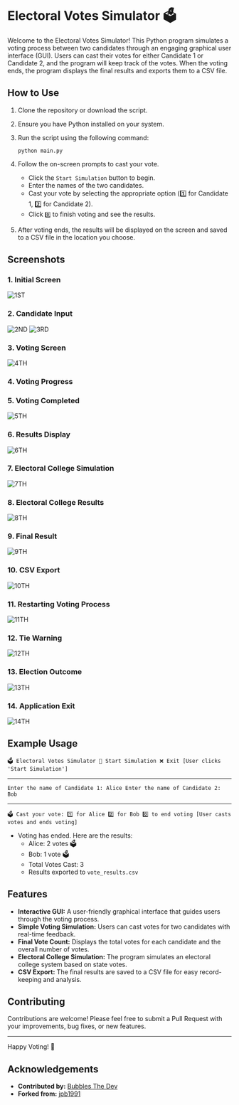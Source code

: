 # Electoral Votes Simulator 🗳️

Welcome to the Electoral Votes Simulator! This Python program simulates a voting process between two candidates through an engaging graphical user interface (GUI). Users can cast their votes for either Candidate 1 or Candidate 2, and the program will keep track of the votes. When the voting ends, the program displays the final results and exports them to a CSV file.

## How to Use

1. Clone the repository or download the script.
2. Ensure you have Python installed on your system.
3. Run the script using the following command:

    ```
    python main.py
    ```

4. Follow the on-screen prompts to cast your vote.

    - Click the `Start Simulation` button to begin.
    - Enter the names of the two candidates.
    - Cast your vote by selecting the appropriate option (1️⃣ for Candidate 1, 2️⃣ for Candidate 2).
    - Click `0️⃣` to finish voting and see the results.

5. After voting ends, the results will be displayed on the screen and saved to a CSV file in the location you choose.


## Screenshots

### 1. Initial Screen
![1ST](https://github.com/KernFerm/electoral-vote-simulator/blob/main/screenshots/1ST.png)

### 2. Candidate Input
![2ND](https://github.com/KernFerm/electoral-vote-simulator/blob/main/screenshots/2ND.png)
![3RD](https://github.com/KernFerm/electoral-vote-simulator/blob/main/screenshots/3RD.png)
### 3. Voting Screen
![4TH](https://github.com/KernFerm/electoral-vote-simulator/blob/main/screenshots/4TH.png)

### 4. Voting Progress


### 5. Voting Completed
![5TH](https://github.com/KernFerm/electoral-vote-simulator/blob/main/screenshots/5TH.png)

### 6. Results Display
![6TH](https://github.com/KernFerm/electoral-vote-simulator/blob/main/screenshots/6TH.png)

### 7. Electoral College Simulation
![7TH](https://github.com/KernFerm/electoral-vote-simulator/blob/main/screenshots/7TH.png)

### 8. Electoral College Results
![8TH](https://github.com/KernFerm/electoral-vote-simulator/blob/main/screenshots/8TH.png)

### 9. Final Result
![9TH](https://github.com/KernFerm/electoral-vote-simulator/blob/main/screenshots/9TH.png)

### 10. CSV Export
![10TH](https://github.com/KernFerm/electoral-vote-simulator/blob/main/screenshots/10TH.png)

### 11. Restarting Voting Process
![11TH](https://github.com/KernFerm/electoral-vote-simulator/blob/main/screenshots/11TH.png)

### 12. Tie Warning
![12TH](https://github.com/KernFerm/electoral-vote-simulator/blob/main/screenshots/12TH.png)

### 13. Election Outcome
![13TH](https://github.com/KernFerm/electoral-vote-simulator/blob/main/screenshots/13TH.png)

### 14. Application Exit
![14TH](https://github.com/KernFerm/electoral-vote-simulator/blob/main/screenshots/14TH.png)



## Example Usage

```
🗳️ Electoral Votes Simulator 🏁 Start Simulation ❌ Exit [User clicks 'Start Simulation']
```
----
```
Enter the name of Candidate 1: Alice Enter the name of Candidate 2: Bob
```
----
```
🗳️ Cast your vote: 1️⃣ for Alice 2️⃣ for Bob 0️⃣ to end voting [User casts votes and ends voting]
```


- Voting has ended. Here are the results:
  - Alice: 2 votes 🗳️ 
  - Bob: 1 vote 🗳️ 
  - Total Votes Cast: 3 
  - Results exported to `vote_results.csv`

## Features

- **Interactive GUI:** A user-friendly graphical interface that guides users through the voting process.
- **Simple Voting Simulation:** Users can cast votes for two candidates with real-time feedback.
- **Final Vote Count:** Displays the total votes for each candidate and the overall number of votes.
- **Electoral College Simulation:** The program simulates an electoral college system based on state votes.
- **CSV Export:** The final results are saved to a CSV file for easy record-keeping and analysis.

## Contributing

Contributions are welcome! Please feel free to submit a Pull Request with your improvements, bug fixes, or new features.

---

Happy Voting! 🎉

## Acknowledgements 

- **Contributed by:** [Bubbles The Dev](https://github.com/kernferm)
- **Forked from:** [jpb1991](https://github.com/jpb1991)
